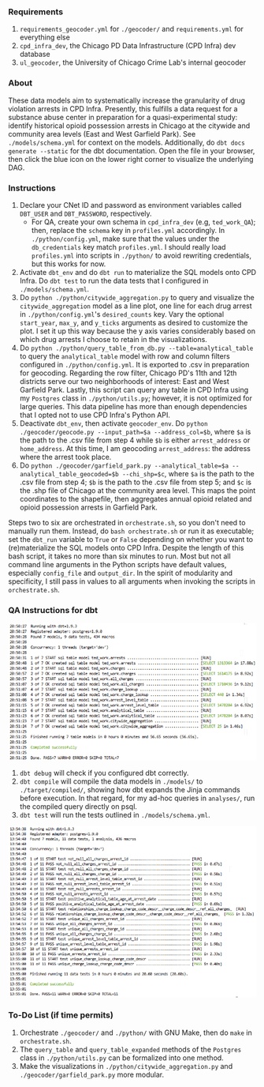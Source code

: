 ### Requirements
1. `requirements_geocoder.yml` for `./geocoder/` and `requirements.yml` for everything else
2. `cpd_infra_dev`, the Chicago PD Data Infrastructure (CPD Infra) dev database
2. `ul_geocoder`, the University of Chicago Crime Lab's internal geocoder

### About
These data models aim to systematically increase the granularity of drug violation arrests in CPD Infra. Presently, this fulfills a data request for a substance abuse center in preparation for a quasi-experimental study: identify historical opioid possession arrests in Chicago at the citywide and community area levels (East and West Garfield Park). See `./models/schema.yml` for context on the models. Additionally, do `dbt docs generate --static` for the dbt documentation. Open the file in your browser, then click the blue icon on the lower right corner to visualize the underlying DAG.

### Instructions
1. Declare your CNet ID and password as environment variables called `DBT_USER` and `DBT_PASSWORD`, respectively. 
    - For QA, create your own schema in `cpd_infra_dev` (e.g, `ted_work_QA`); then, replace the `schema` key in `profiles.yml` accordingly. In `./python/config.yml`, make sure that the values under the `db_credentials` key match `profiles.yml`. I should really load `profiles.yml` into scripts in `./python/` to avoid rewriting credentials, but this works for now.
1. Activate `dbt_env` and do `dbt run` to materialize the SQL models onto CPD Infra. Do `dbt test` to run the data tests that I configured in `./models/schema.yml`.
1. Do `python ./python/citywide_aggregation.py` to query and visualize the `citywide_aggregation` model as a line plot, one line for each drug arrest in `./python/config.yml`'s `desired_counts` key. Vary the optional `start_year`, `max_y`, and `y_ticks` arguments as desired to customize the plot. I set it up this way because the y axis varies considerably based on which drug arrests I choose to retain in the visualizations.
1. Do `python ./python/query_table_from_db.py --table=analytical_table` to query the `analytical_table` model with row and column filters configured in `./python/config.yml`. It is exported to .csv in preparation for geocoding. Regarding the row filter, Chicago PD's 11th and 12th districts serve our two neighborhoods of interest: East and West Garfield Park. Lastly, this script can query any table in CPD Infra using my `Postgres` class in `./python/utils.py`; however, it is not optimized for large queries. This data pipeline has more than enough dependencies that I opted not to use CPD Infra's Python API.
1. Deactivate `dbt_env`, then activate `geocoder_env`. Do `python ./geocoder/geocode.py --input_path=$a --address_col=$b`, where `$a` is the path to the .csv file from step 4 while `$b` is either `arrest_address` or `home_address`. At this time, I am geocoding `arrest_address`: the address where the arrest took place.
1. Do `python ./geocoder/garfield_park.py --analytical_table=$a --analytical_table_geocoded=$b --chi_shp=$c`, where `$a` is the path to the .csv file from step 4; `$b` is the path to the .csv file from step 5; and `$c` is the .shp file of Chicago at the community area level. This maps the point coordinates to the shapefile, then aggregates annual opioid related and opioid possession arrests in Garfield Park.

Steps two to six are orchestrated in `orchestrate.sh`, so you don't need to manually run them. Instead, do `bash orchestrate.sh` or run it as executable; set the `dbt_run` variable to `True` or `False` depending on whether you want to (re)materialize the SQL models onto CPD Infra. Despite the length of this bash script, it takes no more than six minutes to run. Most but not all command line arguments in the Python scripts have default values, especially `config_file` and `output_dir`. In the spirit of modularity and specificity, I still pass in values to all arguments when invoking the scripts in `orchestrate.sh`.

### QA Instructions for dbt
![](images/dbt_run.png)
1. `dbt debug` will check if you configured dbt correctly.
1. `dbt compile` will compile the data models in `./models/` to `./target/compiled/`, showing how dbt expands the Jinja commands before execution. In that regard, for my ad-hoc queries in `analyses/`, run the compiled query directly on psql.
1. `dbt test` will run the tests outlined in `./models/schema.yml`.

![](images/dbt_test.png)

### To-Do List (if time permits)
1. Orchestrate `./geocoder/` and `./python/` with GNU Make, then do `make` in `orchestrate.sh`.
2. The `query_table` and `query_table_expanded` methods of the `Postgres` class in `./python/utils.py` can be formalized into one method.
3. Make the visualizations in `./python/citywide_aggregation.py` and `./geocoder/garfield_park.py` more modular.
